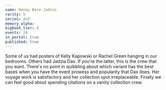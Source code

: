 ```yaml
---
name: Honey Bare Jadzia
rarity: 5
series: ds9
memory_alpha:
bigbook_tier: 4
events: 24
in_portal: true
published: true
---
```


Some of us had posters of Kelly Kapowski or Rachel Green hanging in our bedrooms. Others had Jadzia Dax. If you're the latter, this is the crew that you want. There's no point in quibbling about which variant has the best bases when you have the event prowess and popularity that Dax does. Her voyage work is satisfactory and her collection spot irreplaceable. Finally we can feel good about spending citations on a vanity collection crew.
